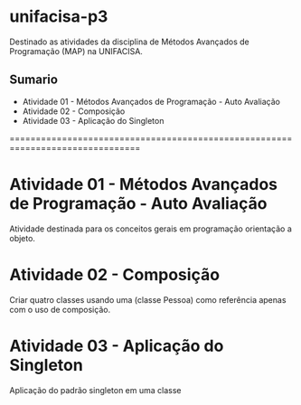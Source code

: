 # unifacisa-p3
Destinado as atividades da disciplina de Métodos Avançados de Programação (MAP) na UNIFACISA. 

## Sumario

- Atividade 01 - Métodos Avançados de Programação - Auto Avaliação
- Atividade 02 - Composição
- Atividade 03 - Aplicação do Singleton

===============================================================================

# Atividade 01 - Métodos Avançados de Programação - Auto Avaliação

  Atividade destinada para os conceitos gerais em programação orientação a objeto.
  
# Atividade 02 - Composição

  Criar quatro classes usando uma (classe Pessoa) como referência apenas com o uso de composição.
  
# Atividade 03 - Aplicação do Singleton

  Aplicação do padrão singleton em uma classe
